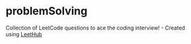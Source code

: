 # problemSolving
Collection of LeetCode questions to ace the coding interview! - Created using [LeetHub](https://github.com/QasimWani/LeetHub)
